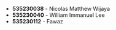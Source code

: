 - **535230038** - Nicolas Matthew Wijaya
- **535230040** - William Immanuel Lee
- **535230112** - Fawaz
